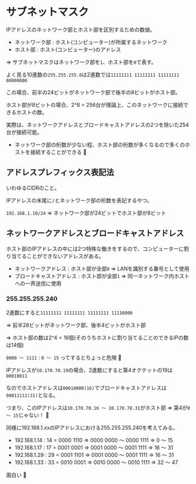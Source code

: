 # サブネットマスク

IPアドレスのネットワーク部とホスト部を区別するための数値。

- ネットワーク部 : ホスト(コンピューター)が所属するネットワーク
- ホスト部 : ホスト(コンピューター)のアドレス

=> サブネットマスクはネットワーク部を`1`、ホスト部を`0`で表す。

よく見る10進数の`255.255.255.0`は2進数では`11111111 11111111 11111111 00000000`

この場合、前半の24ビットがネットワーク部で後半の8ビットがホスト部。

ホスト部が8ビットの場合、2^8 = 256台が理論上、このネットワークに接続できるホストの数。

実際は、ネットワークアドレスとブロードキャストアドレスの2つを除いた254台が接続可能。

- ネットワーク部の桁数が少ない程、ホスト部の桁数が多くなるので多くのホストを接続することができる :dog:

## アドレスプレフィックス表記法

いわゆるCIDRのこと。

IPアドレスの末尾に`/`とネットワーク部の桁数を表記するやつ。

`192.168.1.10/24` => ネットワーク部が24ビットでホスト部が8ビット

## ネットワークアドレスとブロードキャストアドレス

ホスト部のIPアドレスの中には2つ特殊な働きをするので、コンピューターに割り当てることができないアドレスがある。

- ネットワークアドレス : ホスト部が全部`0` => LANを識別する番号として使用
- ブロードキャストアドレス : ホスト部が全部`1` => 同一ネットワーク内ホストへの一斉送信に使用

### 255.255.255.240

2進数にすると`11111111 11111111 11111111 11110000`

=> 前半28ビットがネットワーク部、後半4ビットがホスト部

=> ホスト部の数は2^4 = 16個(そのうちホストに割り当てることのできるIPの数は14個)

`0000 ～ 1111` : `0 ～ 15` ってするとちょっと危険 :dog:

IPアドレスが`10.170.70.19`の場合、2進数にすると第4オクテットの19は`00010011`

なのでホストアドレスは`00010000(16)`でブロードキャストアドレスは`00011111(31)`となる。

つまり、このIPアドレスは`10.170.70.16 ～ 10.170.70.31`がホスト部 => 第4が`0 ～ 15`じゃない！ :dog:

同様に192.168.1.xxのIPアドレスにおける255.255.255.240を考えてみる。

- 192.168.1.14 : 14 = 0000 1110 => 0000 0000 ～ 0000 1111 => 0 ～ 15
- 192.168.1.17 : 17 = 0001 0001 => 0001 0000 ～ 0001 1111 => 16 ～ 31
- 192.168.1.29 : 29 = 0001 1101 => 0001 0000 ～ 0001 1111 => 16 ～ 31
- 192.168.1.33 : 33 = 0010 0001 => 0010 0000 ～ 0010 1111 => 32 ～ 47

面白い :dog:

